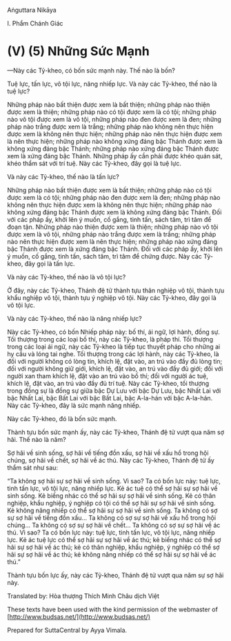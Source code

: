 Aṅguttara Nikāya

I. Phẩm Chánh Giác

# (V) (5) Những Sức Mạnh

—Này các Tỷ-kheo, có bốn sức mạnh này. Thế nào là bốn?

Tuệ lực, tấn lực, vô tội lực, năng nhiếp lực. Và này các Tỷ-kheo, thế nào là tuệ lực?

Những pháp nào bất thiện được xem là bất thiện; những pháp nào thiện được xem là thiện; những pháp nào có tội được xem là có tội; những pháp nào vô tội được xem là vô tội, những pháp nào đen được xem là đen; những pháp nào trắng được xem là trắng; những pháp nào không nên thực hiện được xem là không nên thực hiện; những pháp nào nên thực hiện được xem là nên thực hiện; những pháp nào không xứng đáng bậc Thánh được xem là không xứng đáng bậc Thánh; những pháp nào xứng đáng bậc Thánh được xem là xứng đáng bậc Thánh. Những pháp ấy cần phải được khéo quán sát, khéo thẩm sát với trí tuệ. Này các Tỷ-kheo, đây gọi là tuệ lực.

Và này các Tỷ-kheo, thế nào là tấn lực?

Những pháp nào bất thiện được xem là bất thiện; những pháp nào có tội được xem là có tội; những pháp nào đen được xem là đen; những pháp nào không nên thực hiện được xem là không nên thực hiện; những pháp nào không xứng đáng bậc Thánh được xem là không xứng đáng bậc Thánh. Ðối với các pháp ấy, khởi lên ý muốn, cố gắng, tinh tấn, sách tâm, trì tâm để đoạn tận. Những pháp nào thiện được xem là thiện; những pháp nào vô tội được xem là vô tội, những pháp nào trắng được xem là trắng; những pháp nào nên thực hiện được xem là nên thực hiện; những pháp nào xứng đáng bậc Thánh được xem là xứng đáng bậc Thánh. Ðối với các pháp ấy, khởi lên ý muốn, cố gắng, tinh tấn, sách tâm, trì tâm để chứng được. Này các Tỷ-kheo, đây gọi là tấn lực.

Và này các Tỷ-kheo, thế nào là vô tội lực?

Ở đây, này các Tỷ-kheo, Thánh đệ tử thành tựu thân nghiệp vô tội, thành tựu khẩu nghiệp vô tội, thành tựu ý nghiệp vô tội. Này các Tỷ-kheo, đây gọi là vô tội lực.

Và này các Tỷ-kheo, thế nào là năng nhiếp lực?

Này các Tỷ-kheo, có bốn Nhiếp pháp này: bố thí, ái ngữ, lợi hành, đồng sự. Tối thượng trong các loại bố thí, này các Tỷ-kheo, là pháp thí. Tối thượng trong các loại ái ngữ, này các Tỷ-kheo là tiếp tục thuyết pháp cho những ai hy cầu và lóng tai nghe. Tối thượng trong các lợi hành, này các Tỷ-kheo, là đối với người không có lòng tin, khích lệ, đặt vào, an trú vào đầy đủ lòng tin; đối với người không giữ giới, khích lệ, đặt vào, an trú vào đầy đủ giới; đối với người xan tham khích lệ, đặt vào an trú vào bố thí; đối với người ác tuệ, khích lệ, đặt vào, an trú vào đầy đủ trí tuệ. Này các Tỷ-kheo, tối thượng trong đồng sự là đồng sự giữa bậc Dự Lưu với bậc Dự Lưu, bậc Nhất Lai với bậc Nhất Lai, bậc Bất Lai với bậc Bất Lai, bậc A-la-hán với bậc A-la-hán. Này các Tỷ-kheo, đây là sức mạnh năng nhiếp.

Này các Tỷ-kheo, đó là bốn sức mạnh.

Thành tựu bốn sức mạnh ấy, này các Tỷ-kheo, Thánh đệ tử vượt qua năm sợ hãi. Thế nào là năm?

Sợ hãi về sinh sống, sợ hãi về tiếng đồn xấu, sợ hãi về xấu hổ trong hội chúng, sợ hãi về chết, sợ hãi về ác thú. Này các Tỷ-kheo, Thánh đệ tử ấy thẩm sát như sau:

“Ta không sợ hãi sự sợ hãi về sinh sống. Vì sao? Ta có bốn lực này: tuệ lực, tinh tấn lực, vô tội lực, năng nhiếp lực. Kẻ ác tuệ có thể sợ hãi sự sợ hãi về sinh sống. Kẻ biếng nhác có thể sợ hãi sự sợ hãi về sinh sống. Kẻ có thân nghiệp, khẩu nghiệp, ý nghiệp có tội có thể sợ hãi sự sợ hãi về sinh sống. Kẻ không năng nhiếp có thể sợ hãi sự sợ hãi về sinh sống. Ta không có sợ sự sợ hãi về tiếng đồn xấu... Ta không có sợ sự sợ hãi về xấu hổ trong hội chúng... Ta không có sợ sự sợ hãi về chết... Ta không có sợ sự sợ hãi về ác thú. Vì sao? Ta có bốn lực này: tuệ lực, tinh tấn lực, vô tội lực, năng nhiếp lực. Kẻ ác tuệ lực có thể sợ hãi sự sợ hãi về ác thú; kẻ biếng nhác có thể sợ hãi sự sợ hãi về ác thú; kẻ có thân nghiệp, khẩu nghiệp, ý nghiệp có thể sợ hãi sự sợ hãi về ác thú; kẻ không năng nhiếp có thể sợ hãi sự sợ hãi về ác thú.”

Thành tựu bốn lực ấy, này các Tỷ-kheo, Thánh đệ tử vượt qua năm sự sợ hãi này.

Translated by: Hòa thượng Thích Minh Châu dịch Việt

These texts have been used with the kind permission of the webmaster of [http://www.budsas.net/](http://www.budsas.net/)

Prepared for SuttaCentral by Ayya Vimala.